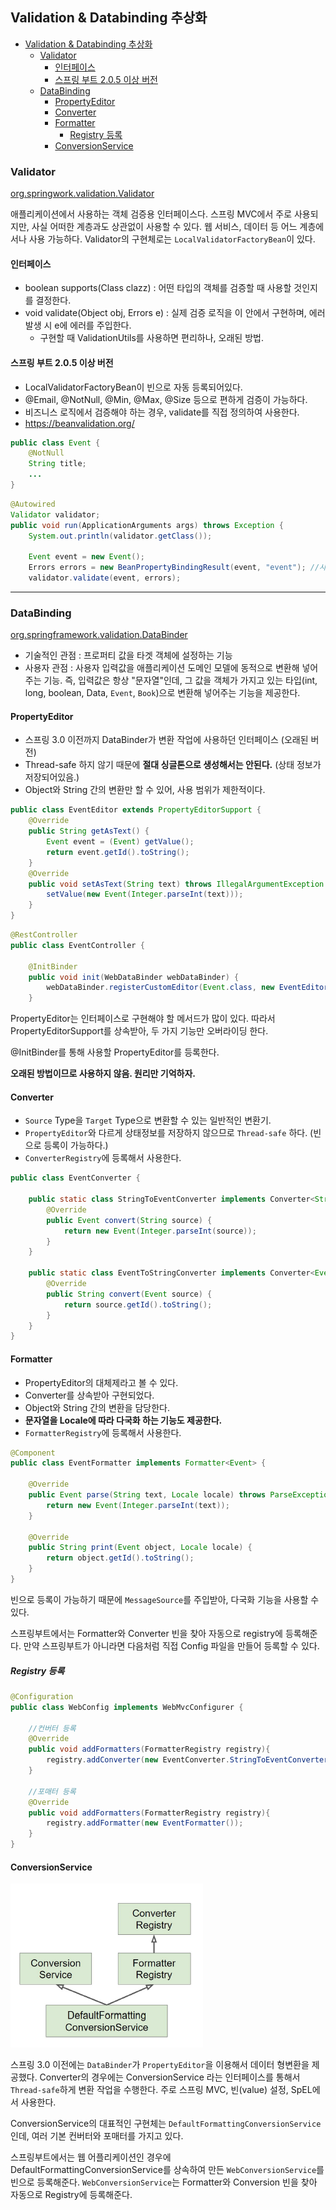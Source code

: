 ## Validation & Databinding 추상화

- [Validation &amp; Databinding 추상화](#validation-amp-databinding-%ec%b6%94%ec%83%81%ed%99%94)
  - [Validator](#validator)
    - [인터페이스](#%ec%9d%b8%ed%84%b0%ed%8e%98%ec%9d%b4%ec%8a%a4)
    - [스프링 부트 2.0.5 이상 버전](#%ec%8a%a4%ed%94%84%eb%a7%81-%eb%b6%80%ed%8a%b8-205-%ec%9d%b4%ec%83%81-%eb%b2%84%ec%a0%84)
  - [DataBinding](#databinding)
    - [PropertyEditor](#propertyeditor)
    - [Converter](#converter)
    - [Formatter](#formatter)
      - [Registry 등록](#registry-%eb%93%b1%eb%a1%9d)
    - [ConversionService](#conversionservice)

### Validator

[org.springwork.validation.Validator](https://docs.spring.io/spring/docs/current/javadoc-api/org/springframework/validation/Validator.html)

애플리케이션에서 사용하는 객체 검증용 인터페이스다. 스프링 MVC에서 주로 사용되지만, 사실 어떠한 계층과도 상관없이 사용할 수 있다. 웹 서비스, 데이터 등 어느 계층에서나 사용 가능하다. Validator의 구현체로는 `LocalValidatorFactoryBean`이 있다.

#### 인터페이스

- boolean supports(Class clazz) : 어떤 타입의 객체를 검증할 때 사용할 것인지를 결정한다.
- void validate(Object obj, Errors e) : 실제 검증 로직을 이 안에서 구현하며, 에러 발생 시 e에 에러를 주입한다.
  - 구현할 때 ValidationUtils를 사용하면 편리하나, 오래된 방법.

#### 스프링 부트 2.0.5 이상 버전

- LocalValidatorFactoryBean이 빈으로 자동 등록되어있다.
- @Email, @NotNull, @Min, @Max, @Size 등으로 편하게 검증이 가능하다.
- 비즈니스 로직에서 검증해야 하는 경우, validate를 직접 정의하여 사용한다.
- https://beanvalidation.org/

```java
public class Event {
	@NotNull
	String title;
    ...
}
```

```java
@Autowired
Validator validator;
public void run(ApplicationArguments args) throws Exception {
    System.out.println(validator.getClass());

    Event event = new Event();
    Errors errors = new BeanPropertyBindingResult(event, "event"); //사실 이렇게는 거의 사용 안함.
    validator.validate(event, errors);
```

<hr>

### DataBinding

[org.springframework.validation.DataBinder](https://docs.spring.io/spring/docs/current/javadoc-api/org/springframework/validation/DataBinder.html)

- 기술적인 관점 : 프로퍼티 값을 타겟 객체에 설정하는 기능
- 사용자 관점 : 사용자 입력값을 애플리케이션 도메인 모델에 동적으로 변환해 넣어주는 기능. 즉, 입력값은 항상 "문자열"인데, 그 값을 객체가 가지고 있는 타입(int, long, boolean, Data, `Event`, `Book`)으로 변환해 넣어주는 기능을 제공한다.

#### PropertyEditor

- 스프링 3.0 이전까지 DataBinder가 변환 작업에 사용하던 인터페이스 (오래된 버전)
- Thread-safe 하지 않기 때문에 **절대 싱글톤으로 생성해서는 안된다.** (상태 정보가 저장되어있음.)
- Object와 String 간의 변환만 할 수 있어, 사용 범위가 제한적이다.

```java
public class EventEditor extends PropertyEditorSupport {
	@Override
	public String getAsText() {
		Event event = (Event) getValue();
		return event.getId().toString();
	}
	@Override
	public void setAsText(String text) throws IllegalArgumentException {
		setValue(new Event(Integer.parseInt(text)));
	}
}
```

```java
@RestController
public class EventController {

	@InitBinder
	public void init(WebDataBinder webDataBinder) {
		webDataBinder.registerCustomEditor(Event.class, new EventEditor());
	}
```

PropertyEditor는 인터페이스로 구현해야 할 메서드가 많이 있다. 따라서 PropertyEditorSupport를 상속받아, 두 가지 기능만 오버라이딩 한다.

@InitBinder를 통해 사용할 PropertyEditor를 등록한다.

**오래된 방법이므로 사용하지 않음. 원리만 기억하자.**

#### Converter

- `Source` Type을 `Target` Type으로 변환할 수 있는 일반적인 변환기.
- `PropertyEditor`와 다르게 상태정보를 저장하지 않으므로 `Thread-safe` 하다. (빈으로 등록이 가능하다.)
- `ConverterRegistry`에 등록해서 사용한다.

```java
public class EventConverter {

	public static class StringToEventConverter implements Converter<String, Event>{
		@Override
		public Event convert(String source) {
			return new Event(Integer.parseInt(source));
		}
	}

	public static class EventToStringConverter implements Converter<Event, String>{
		@Override
		public String convert(Event source) {
			return source.getId().toString();
		}
	}
}
```

#### Formatter

- PropertyEditor의 대체제라고 볼 수 있다.
- Converter를 상속받아 구현되었다.
- Object와 String 간의 변환을 담당한다.
- **문자열을 Locale에 따라 다국화 하는 기능도 제공한다.**
- `FormatterRegistry`에 등록해서 사용한다.

```java
@Component
public class EventFormatter implements Formatter<Event> {

	@Override
	public Event parse(String text, Locale locale) throws ParseException {
		return new Event(Integer.parseInt(text));
	}

	@Override
	public String print(Event object, Locale locale) {
		return object.getId().toString();
	}
}
```

빈으로 등록이 가능하기 때문에 `MessageSource`를 주입받아, 다국화 기능을 사용할 수 있다.

스프링부트에서는 Formatter와 Converter 빈을 찾아 자동으로 registry에 등록해준다. 만약 스프링부트가 아니라면 다음처럼 직접 Config 파일을 만들어 등록할 수 있다.

##### Registry 등록

```java
@Configuration
public class WebConfig implements WebMvcConfigurer {

    //컨버터 등록
    @Override
    public void addFormatters(FormatterRegistry registry){
        registry.addConverter(new EventConverter.StringToEventConverter());
    }

    //포매터 등록
    @Override
    public void addFormatters(FormatterRegistry registry){
        registry.addFormatter(new EventFormatter());
    }
}
```

#### ConversionService

![ConversionService](../images/ConversionService.png)

스프링 3.0 이전에는 `DataBinder`가 `PropertyEditor`을 이용해서 데이터 형변환을 제공했다. Converter의 경우에는 ConversionService 라는 인터페이스를 통해서 `Thread-safe`하게 변환 작업을 수행한다. 주로 스프링 MVC, 빈(value) 설정, SpEL에서 사용한다.

ConversionService의 대표적인 구현체는 `DefaultFormattingConversionService`인데, 여러 기본 컨버터와 포매터를 가지고 있다.

스프링부트에서는 웹 어플리케이션인 경우에 DefaultFormattingConversionService를 상속하여 만든 `WebConversionService`를 빈으로 등록해준다. `WebConversionService`는 Formatter와 Conversion 빈을 찾아 자동으로 Registry에 등록해준다.
